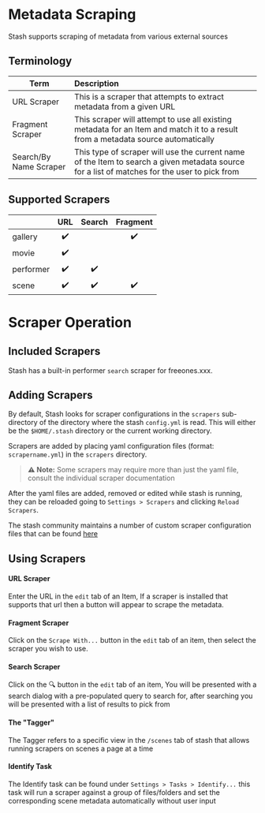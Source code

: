 # Metadata Scraping

Stash supports scraping of metadata from various external sources

## Terminology

| Term | Description |
|---|:---|
| URL Scraper | This is a scraper that attempts to extract metadata from a given URL |
| Fragment Scraper | This scraper will attempt to use all existing metadata for an Item and match it to a result from a metadata source automatically |
| Search/By Name Scraper | This type of scraper will use the current name of the Item to search a given metadata source for a list of matches for the user to pick from|

## Supported Scrapers

|   | URL | Search | Fragment |
|---|:---:|:---:|:---:|
| gallery | :heavy_check_mark: | | :heavy_check_mark: |
| movie | :heavy_check_mark: | | |
| performer | :heavy_check_mark: | :heavy_check_mark: |   |
| scene | :heavy_check_mark: | :heavy_check_mark:| :heavy_check_mark: |

# Scraper Operation

## Included Scrapers

Stash has a built-in performer `search` scraper for freeones.xxx.

## Adding Scrapers


By default, Stash looks for scraper configurations in the `scrapers` sub-directory of the directory where the stash `config.yml` is read. This will either be the `$HOME/.stash` directory or the current working directory.

Scrapers are added by placing yaml configuration files (format: `scrapername.yml`) in the `scrapers` directory.

> **⚠️ Note:** Some scrapers may require more than just the yaml file, consult the individual scraper documentation

After the yaml files are added, removed or edited while stash is running, they can be reloaded going to `Settings > Scrapers` and clicking `Reload Scrapers`.

The stash community maintains a number of custom scraper configuration files that can be found [here](https://github.com/stashapp/CommunityScrapers)
  
## Using Scrapers

#### URL Scraper
Enter the URL in the `edit` tab of an Item, If a scraper is installed that supports that url then a button will appear to scrape the metadata.

#### Fragment Scraper
Click on the `Scrape With...` button in the `edit` tab of an item, then select the scraper you wish to use.

#### Search Scraper
Click on the :mag: button in the `edit` tab of an item, You will be presented with a search dialog with a pre-populated query to search for, after searching you will be presented with a list of results to pick from

#### The "Tagger"
The Tagger refers to a specific view in the `/scenes` tab of stash that allows running scrapers on scenes a page at a time

#### Identify Task
The Identify task can be found under `Settings > Tasks > Identify...` this task will run a scraper against a group of files/folders and set the corresponding scene metadata automatically without user input
